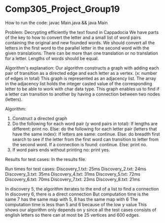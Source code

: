 # Comp305_Project_Group19
How to run the code:
javac Main.java && java Main

Problem:
Decrypting efficiently the text found in Cappadocia
We have parts of the key to how to convert the letter and a small list of word pairs containing the original and new founded words.
We should convert all the letters in the first word to the parallel letter in the second word with the given translations.
There can be more than one translation or no translation for a letter.
Lengths of words should be equal. 

Algorithm's explanation:
Our algorithm constructs a graph with adding each pair of transition as a directed edge and each letter as a vertex. (x: number of edges in total)
This graph is represented as an adjacency list.
The array in the adjacency list holds the integer casted value of the corresponding letter to be able to work with char data type.
This graph enables us to find if a letter can transition to another by having a connection between two nodes (letters).

Algorithm:
1) Construct a directed graph
2) Do the following for each word pair (y word pairs in total):
    If lengths are different: print no.
    Else: do the following for each letter pair (letters that have the same index):
        If letters are same: continue.
        Else: do breadth first search to see if the letter from the first word can transition to letter from the second word.
            If a connection is found: continue. 
            Else: print no.
3) If word pairs ends without printing no: print yes.


Results for test cases:
  In the results file.

Run times for test cases:
  Discovery_1.txt: 25ms	Discovery_2.txt: 24ms	Discovery_3.txt: 35ms	Discovery_4.txt: 31ms
  Discovery_5.txt: 72ms
  Discovery_6.txt: 70ms
  Discovery_7.txt: 23ms
  Discovery_8.txt: 21ms
  
  In discovery 5, the algorithm iterates to the end of a list to find a connection 
  In discovery 6, there is a direct connection But computation time is the same
  7 has the same map with 5, 8 has the same map with 6 
  The computation time is less than 5 and 6 because of the low y value
  This shows our algorithm only depends on y since all the test cases consists of english letters so there can at most be 25 vertices and 600 edges.
